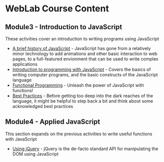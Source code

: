 # WebLab Course Content

## Module3 - Introduction to JavaScript

These activities cover an introduction to writing programs using JavaScript

* [A brief history of JavaScript](?md=./course-content/module3/a_brief_history_of_javascript.md) -
  JavaScript has gone from a relatively minor technology to add animations and
  other basic interaction to web pages, to a full-featured envionment that can
  be used to write complex applications
* [Introduction to programming with JavaScript](?md=./course-content/module3/introduction_to_javascript.md) -
  Covers the basics of writing computer programs, and the basic constructs of
  the JavaScript language
* [Functional Programming](?md=./course-content/module3/functional_programming.md) -
  Unleash the power of JavaScript with functions!
* [Best Practices](?md=./course-content/module3/best_practices.md) -
  Before getting too deep into the dark reaches of the language, it might be
  helpful to step back a bit and think about some acknowledged best practices

## Module4 - Applied JavaScript

This section expands on the previous activities to write useful functions with
JavaScript

* [Using jQuery](?md=./course-content/module3/using_jquery.md) - jQuery is the
  de-facto standard API for manipulating the DOM using JavaScript

